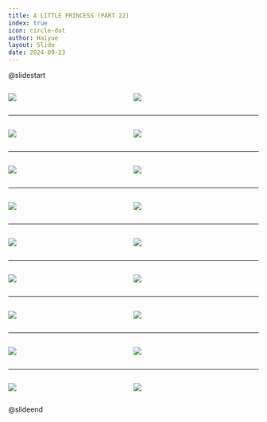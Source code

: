 ```yaml
---
title: A LITTLE PRINCESS (PART 22)
index: true
icon: circle-dot
author: Haiyue
layout: Slide
date: 2024-09-23
---
```

 
@slidestart

<div style="display:flex">
<div style="flex:1">

![](/reading/english/Level-X/A%20LITTLE%20PRINCESS%20(PART%2022)/001.webp)
</div>
<div style="flex:1">

![](/reading/english/Level-X/A%20LITTLE%20PRINCESS%20(PART%2022)/002.webp)
</div>
</div>

---

<div style="display:flex">
<div style="flex:1">

![](/reading/english/Level-X/A%20LITTLE%20PRINCESS%20(PART%2022)/003.webp)
</div>
<div style="flex:1">

![](/reading/english/Level-X/A%20LITTLE%20PRINCESS%20(PART%2022)/004.webp)
</div>
</div>

---

<div style="display:flex">
<div style="flex:1">

![](/reading/english/Level-X/A%20LITTLE%20PRINCESS%20(PART%2022)/005.webp)
</div>
<div style="flex:1">

![](/reading/english/Level-X/A%20LITTLE%20PRINCESS%20(PART%2022)/006.webp)
</div>
</div>

---

<div style="display:flex">
<div style="flex:1">

![](/reading/english/Level-X/A%20LITTLE%20PRINCESS%20(PART%2022)/007.webp)
</div>
<div style="flex:1">

![](/reading/english/Level-X/A%20LITTLE%20PRINCESS%20(PART%2022)/008.webp)
</div>
</div>

---

<div style="display:flex">
<div style="flex:1">

![](/reading/english/Level-X/A%20LITTLE%20PRINCESS%20(PART%2022)/009.webp)
</div>
<div style="flex:1">

![](/reading/english/Level-X/A%20LITTLE%20PRINCESS%20(PART%2022)/010.webp)
</div>
</div>

---

<div style="display:flex">
<div style="flex:1">

![](/reading/english/Level-X/A%20LITTLE%20PRINCESS%20(PART%2022)/011.webp)
</div>
<div style="flex:1">

![](/reading/english/Level-X/A%20LITTLE%20PRINCESS%20(PART%2022)/012.webp)
</div>
</div>

---

<div style="display:flex">
<div style="flex:1">

![](/reading/english/Level-X/A%20LITTLE%20PRINCESS%20(PART%2022)/013.webp)
</div>
<div style="flex:1">

![](/reading/english/Level-X/A%20LITTLE%20PRINCESS%20(PART%2022)/014.webp)
</div>
</div>

---

<div style="display:flex">
<div style="flex:1">

![](/reading/english/Level-X/A%20LITTLE%20PRINCESS%20(PART%2022)/015.webp)
</div>
<div style="flex:1">

![](/reading/english/Level-X/A%20LITTLE%20PRINCESS%20(PART%2022)/016.webp)
</div>
</div>

---

<div style="display:flex">
<div style="flex:1">

![](/reading/english/Level-X/A%20LITTLE%20PRINCESS%20(PART%2022)/017.webp)
</div>
<div style="flex:1">

![](/reading/english/Level-X/A%20LITTLE%20PRINCESS%20(PART%2022)/018.webp)
</div>
</div>

@slideend